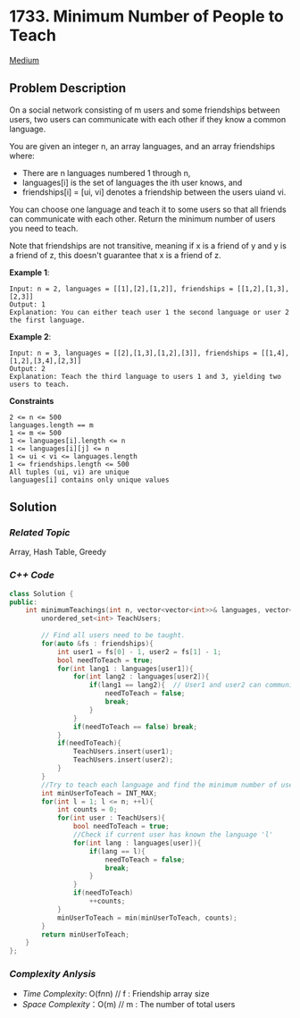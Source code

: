 # 1733. Minimum Number of People to Teach
[Medium](https://leetcode.com/problems/minimum-number-of-people-to-teach/description/)

## Problem Description

On a social network consisting of m users and some friendships between users, two users can communicate with each other if they know a common language.

You are given an integer n, an array languages, and an array friendships where:

  - There are n languages numbered 1 through n,
  - languages[i] is the set of languages the i​​​​​​th​​​​ user knows, and
  - friendships[i] = [u​​​​​​i​​​, v​​​​​​i] denotes a friendship between the users u​​​​​​​​​​​i​​​​​ and vi.

You can choose one language and teach it to some users so that all friends can communicate with each other. Return the minimum number of users you need to teach.

Note that friendships are not transitive, meaning if x is a friend of y and y is a friend of z, this doesn't guarantee that x is a friend of z.


**Example 1**:
```
Input: n = 2, languages = [[1],[2],[1,2]], friendships = [[1,2],[1,3],[2,3]]
Output: 1
Explanation: You can either teach user 1 the second language or user 2 the first language.
```
**Example 2**:
```
Input: n = 3, languages = [[2],[1,3],[1,2],[3]], friendships = [[1,4],[1,2],[3,4],[2,3]]
Output: 2
Explanation: Teach the third language to users 1 and 3, yielding two users to teach.
```

**Constraints**
```
2 <= n <= 500
languages.length == m
1 <= m <= 500
1 <= languages[i].length <= n
1 <= languages[i][j] <= n
1 <= u​​​​​​i < v​​​​​​i <= languages.length
1 <= friendships.length <= 500
All tuples (u​​​​​i, v​​​​​​i) are unique
languages[i] contains only unique values
```

## Solution

### _Related Topic_
   Array, Hash Table, Greedy

### _C++ Code_
```cpp
class Solution {
public:
    int minimumTeachings(int n, vector<vector<int>>& languages, vector<vector<int>>& friendships) {
        unordered_set<int> TeachUsers;
        
        // Find all users need to be taught.
        for(auto &fs : friendships){
            int user1 = fs[0] - 1, user2 = fs[1] - 1;
            bool needToTeach = true;
            for(int lang1 : languages[user1]){
                for(int lang2 : languages[user2]){
                    if(lang1 == lang2){  // User1 and user2 can communicate with a coommon language
                        needToTeach = false;
                        break;
                    }
                }
                if(needToTeach == false) break;
            }
            if(needToTeach){
                TeachUsers.insert(user1);
                TeachUsers.insert(user2);
            }
        }
        //Try to teach each language and find the minimum number of users you need to teach
        int minUserToTeach = INT_MAX;
        for(int l = 1; l <= n; ++l){
            int counts = 0;
            for(int user : TeachUsers){
                bool needToTeach = true;
                //Check if current user has known the language 'l'
                for(int lang : languages[user]){
                    if(lang == l){
                        needToTeach = false;
                        break;
                    }
                }
                if(needToTeach)
                    ++counts;
            }
            minUserToTeach = min(minUserToTeach, counts);
        }
        return minUserToTeach;
    }
};
```

### _Complexity Anlysis_
- _Time Complexity_: O(f*n*n) // f : Friendship array size
- _Space Complexity_：O(m) // m : The number of total users
